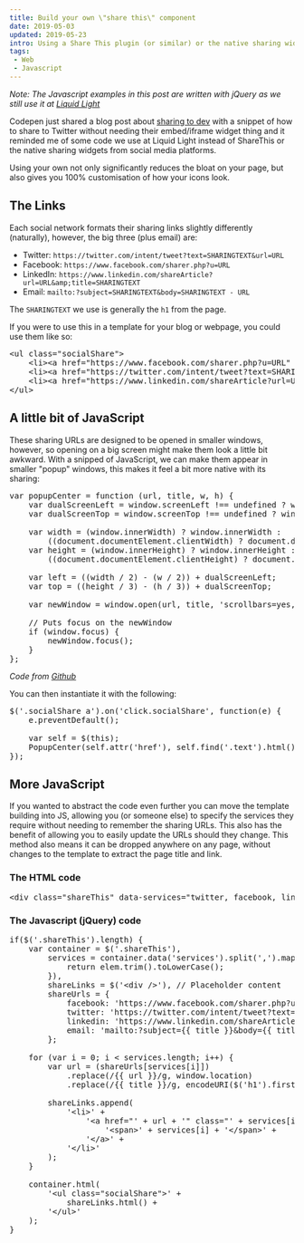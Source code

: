 ```yaml
---
title: Build your own \"share this\" component
date: 2019-05-03
updated: 2019-05-23
intro: Using a Share This plugin (or similar) or the native sharing widgets from social networks can really bloat your page and look ugly. This code is how we, at Liquid Light, implement social sharing widgets
tags:
 - Web
 - Javascript
---
```


_Note: The Javascript examples in this post are written with jQuery as we still use it at [Liquid Light](https://www.liquidlight.co.uk/)_

Codepen just shared a blog post about [sharing to dev](https://blog.codepen.io/2019/05/02/share-to-dev/) with a snippet of how to share to Twitter without needing their embed/iframe widget thing and it reminded me of some code we use at Liquid Light instead of ShareThis or the native sharing widgets from social media platforms.

Using your own not only significantly reduces the bloat on your page, but also gives you 100% customisation of how your icons look.

## The Links

Each social network formats their sharing links slightly differently (naturally), however, the big three (plus email) are:

- Twitter: `https://twitter.com/intent/tweet?text=SHARINGTEXT&url=URL`
- Facebook: `https://www.facebook.com/sharer.php?u=URL`
- LinkedIn: `https://www.linkedin.com/shareArticle?url=URL&amp;title=SHARINGTEXT`
- Email: `mailto:?subject=SHARINGTEXT&body=SHARINGTEXT - URL`

The `SHARINGTEXT` we use is generally the `h1` from the page.

If you were to use this in a template for your blog or webpage, you could use them like so:

<pre class="language-html">&lt;ul class="socialShare"&gt;
	&lt;li&gt;&lt;a href="https://www.facebook.com/sharer.php?u=URL" class="facebook" title="Share on Facebook"&gt;&lt;span&gt;Facebook&lt;/span&gt;&lt;/a&gt;&lt;/li&gt;
	&lt;li&gt;&lt;a href="https://twitter.com/intent/tweet?text=SHARINGTEXT+-+URL" class="twitter" title="Share on Twitter"&gt; &lt;span&gt;Twitter&lt;/span&gt;&lt;/a&gt;&lt;/li&gt;
	&lt;li&gt;&lt;a href="https://www.linkedin.com/shareArticle?url=URL&amp;title=SHARINGTEXT" class="linkedIn" title="Share on LinkedIn"&gt;&lt;span&gt;LinkedIn&lt;/span&gt;&lt;/a&gt;&lt;/li&gt;
&lt;/ul&gt;</pre>

## A little bit of JavaScript

These sharing URLs are designed to be opened in smaller windows, however, so opening on a big screen might make them look a little bit awkward. With a snipped of JavaScript, we can make them appear in smaller "popup" windows, this makes it feel a bit more native with its sharing:

<pre class="language-js">var popupCenter = function (url, title, w, h) {
	var dualScreenLeft = window.screenLeft !== undefined ? window.screenLeft : screen.left;
	var dualScreenTop = window.screenTop !== undefined ? window.screenTop : screen.top;

	var width = (window.innerWidth) ? window.innerWidth :
		((document.documentElement.clientWidth) ? document.documentElement.clientWidth : screen.width);
	var height = (window.innerHeight) ? window.innerHeight :
		((document.documentElement.clientHeight) ? document.documentElement.clientHeight : screen.height);

	var left = ((width / 2) - (w / 2)) + dualScreenLeft;
	var top = ((height / 3) - (h / 3)) + dualScreenTop;

	var newWindow = window.open(url, title, 'scrollbars=yes, width=' + w + ', height=' + h + ', top=' + top + ', left=' + left);

	// Puts focus on the newWindow
	if (window.focus) {
		newWindow.focus();
	}
};</pre>

_Code from [Github](https://github.com/kni-labs/rrssb)_

You can then instantiate it with the following:



<pre class="language-js">$('.socialShare a').on('click.socialShare', function(e) {
	e.preventDefault();

	var self = $(this);
	PopupCenter(self.attr('href'), self.find('.text').html(), 600, 450);
});</pre>


## More JavaScript

If you wanted to abstract the code even further you can move the template building into JS, allowing you (or someone else) to specify the services they require without needing to remember the sharing URLs. This also has the benefit of allowing you to easily update the URLs should they change. This method also  means it can be dropped anywhere on any page, without changes to the template to extract the page title and link.

### The HTML code

<pre class="language-html">&lt;div class="shareThis" data-services="twitter, facebook, linkedin, email"&gt;&lt;/div&gt;</pre>

### The Javascript (jQuery) code

<pre class="language-js">if($('.shareThis').length) {
	var container = $('.shareThis'),
		services = container.data('services').split(',').map(function(elem) {
			return elem.trim().toLowerCase();
		}),
		shareLinks = $('&lt;div /&gt;'), // Placeholder content
		shareUrls = {
			facebook: 'https://www.facebook.com/sharer.php?u={{ url }}',
			twitter: 'https://twitter.com/intent/tweet?text={{ title }}&url={{ url }}',
			linkedin: 'https://www.linkedin.com/shareArticle?url={{ url }}&amp;title={{ title }}',
			email: 'mailto:?subject={{ title }}&body={{ title }} - {{ url }}'
		};

	for (var i = 0; i < services.length; i++) {
		var url = (shareUrls[services[i]])
			.replace(/{{ url }}/g, window.location)
			.replace(/{{ title }}/g, encodeURI($('h1').first().text().trim()));

		shareLinks.append(
			'&lt;li&gt' +
				'&lt;a href="' + url + '" class="' + services[i] + '"&gt' +
					'&lt;span>' + services[i] + '&lt;/span&gt' +
				'&lt;/a&gt' +
			'&lt;/li&gt'
		);
	}

	container.html(
		'&lt;ul class="socialShare"&gt' +
			shareLinks.html() +
		'&lt;/ul&gt'
	);
}</pre>